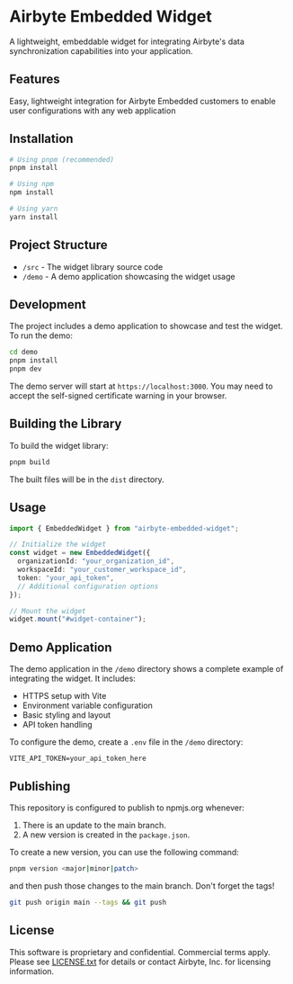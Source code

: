 # Airbyte Embedded Widget

A lightweight, embeddable widget for integrating Airbyte's data synchronization capabilities into your application.

## Features

Easy, lightweight integration for Airbyte Embedded customers to enable user configurations with any web application

## Installation

```bash
# Using pnpm (recommended)
pnpm install

# Using npm
npm install

# Using yarn
yarn install
```

## Project Structure

- `/src` - The widget library source code
- `/demo` - A demo application showcasing the widget usage

## Development

The project includes a demo application to showcase and test the widget. To run the demo:

```bash
cd demo
pnpm install
pnpm dev
```

The demo server will start at `https://localhost:3000`. You may need to accept the self-signed certificate warning in your browser.

## Building the Library

To build the widget library:

```bash
pnpm build
```

The built files will be in the `dist` directory.

## Usage

```typescript
import { EmbeddedWidget } from "airbyte-embedded-widget";

// Initialize the widget
const widget = new EmbeddedWidget({
  organizationId: "your_organization_id",
  workspaceId: "your_customer_workspace_id",
  token: "your_api_token",
  // Additional configuration options
});

// Mount the widget
widget.mount("#widget-container");
```

## Demo Application

The demo application in the `/demo` directory shows a complete example of integrating the widget. It includes:

- HTTPS setup with Vite
- Environment variable configuration
- Basic styling and layout
- API token handling

To configure the demo, create a `.env` file in the `/demo` directory:

```env
VITE_API_TOKEN=your_api_token_here
```

## Publishing

This repository is configured to publish to npmjs.org whenever:

1. There is an update to the main branch.
2. A new version is created in the `package.json`.

To create a new version, you can use the following command:

```bash
pnpm version <major|minor|patch>
```

and then push those changes to the main branch.  Don't forget the tags!

```bash
git push origin main --tags && git push
```

## License

This software is proprietary and confidential. Commercial terms apply. Please see [LICENSE.txt](LICENSE.txt) for details or contact Airbyte, Inc. for licensing information.
